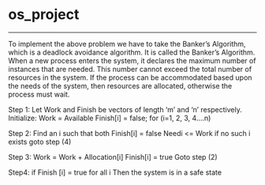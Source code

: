 # os_project

___

To implement the above problem we have to take the Banker’s Algorithm, which is a deadlock avoidance algorithm. It is called the Banker’s Algorithm. When a new process enters the system, it declares the maximum number of instances that are needed. This number cannot exceed the total number of resources in the system.  If the process can be accommodated based upon the needs of the system, then resources are allocated, otherwise the process must wait.

Step 1: Let Work and Finish be vectors of length ‘m’ and ‘n’ respectively.
   Initialize: Work = Available
   Finish[i] = false; for (i=1, 2, 3, 4….n)

Step 2: Find an i such that both
   Finish[i] = false
   Needi <= Work
   if no such i exists goto step (4)

Step 3: Work = Work + Allocation[i]
   Finish[i] = true
   Goto step (2)

Step4: if Finish [i] = true for all i
   Then the system is in a safe state